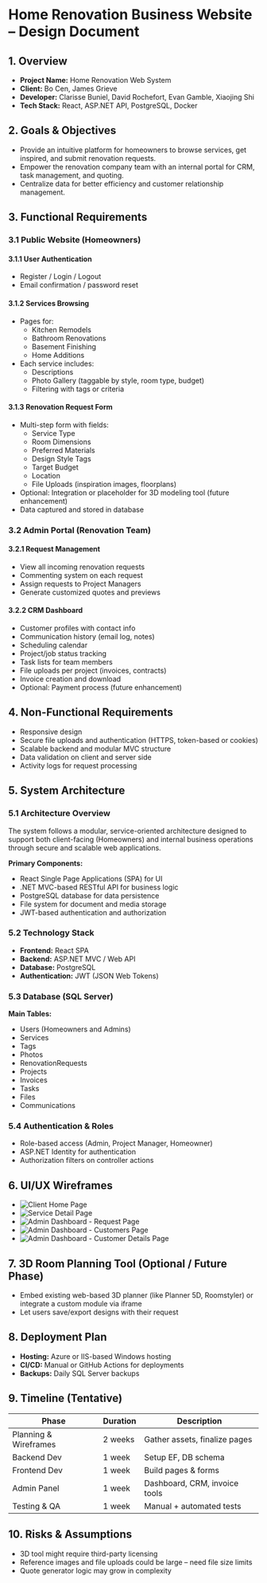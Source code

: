 # Home Renovation Business Website – Design Document

## 1. Overview

- **Project Name:** Home Renovation Web System  
- **Client:** Bo Cen, James Grieve  
- **Developer:** Clarisse Buniel, David Rochefort, Evan Gamble, Xiaojing Shi  
- **Tech Stack:** React, ASP.NET API, PostgreSQL, Docker

## 2. Goals & Objectives

- Provide an intuitive platform for homeowners to browse services, get inspired, and submit renovation requests.  
- Empower the renovation company team with an internal portal for CRM, task management, and quoting.  
- Centralize data for better efficiency and customer relationship management.

## 3. Functional Requirements

### 3.1 Public Website (Homeowners)

#### 3.1.1 User Authentication

- Register / Login / Logout  
- Email confirmation / password reset

#### 3.1.2 Services Browsing

- Pages for:
  - Kitchen Remodels
  - Bathroom Renovations
  - Basement Finishing
  - Home Additions
- Each service includes:
  - Descriptions  
  - Photo Gallery (taggable by style, room type, budget)  
  - Filtering with tags or criteria

#### 3.1.3 Renovation Request Form

- Multi-step form with fields:
  - Service Type  
  - Room Dimensions  
  - Preferred Materials  
  - Design Style Tags  
  - Target Budget  
  - Location  
  - File Uploads (inspiration images, floorplans)  
- Optional: Integration or placeholder for 3D modeling tool (future enhancement)  
- Data captured and stored in database

### 3.2 Admin Portal (Renovation Team)

#### 3.2.1 Request Management

- View all incoming renovation requests  
- Commenting system on each request  
- Assign requests to Project Managers  
- Generate customized quotes and previews

#### 3.2.2 CRM Dashboard

- Customer profiles with contact info  
- Communication history (email log, notes)  
- Scheduling calendar  
- Project/job status tracking  
- Task lists for team members  
- File uploads per project (invoices, contracts)  
- Invoice creation and download  
- Optional: Payment process (future enhancement)

## 4. Non-Functional Requirements

- Responsive design  
- Secure file uploads and authentication (HTTPS, token-based or cookies)  
- Scalable backend and modular MVC structure  
- Data validation on client and server side  
- Activity logs for request processing

## 5. System Architecture

### 5.1 Architecture Overview

The system follows a modular, service-oriented architecture designed to support both client-facing (Homeowners) and internal business operations through secure and scalable web applications.

**Primary Components:**

- React Single Page Applications (SPA) for UI  
- .NET MVC-based RESTful API for business logic  
- PostgreSQL database for data persistence  
- File system for document and media storage  
- JWT-based authentication and authorization

### 5.2 Technology Stack

- **Frontend:** React SPA  
- **Backend:** ASP.NET MVC / Web API  
- **Database:** PostgreSQL  
- **Authentication:** JWT (JSON Web Tokens)  

### 5.3 Database (SQL Server)

**Main Tables:**

- Users (Homeowners and Admins)  
- Services  
- Tags  
- Photos
- RenovationRequests  
- Projects  
- Invoices  
- Tasks
- Files  
- Communications 

### 5.4 Authentication & Roles

- Role-based access (Admin, Project Manager, Homeowner)  
- ASP.NET Identity for authentication  
- Authorization filters on controller actions

## 6. UI/UX Wireframes

- ![Client Home Page](assets/Wireframes_ClientHomePage.png)
- ![Service Detail Page](assets/Wireframes_ServiceDetailPage.png)
- ![Admin Dashboard - Request Page](assets/Wireframes_AdminDashboard_RequestPage.png)
- ![Admin Dashboard - Customers Page](assets/Wireframes_AdminDashboard_CustomersPage.png)
- ![Admin Dashboard - Customer Details Page](assets/Wireframes_AdminDashboard_CustomerDetailPage.png)

## 7. 3D Room Planning Tool (Optional / Future Phase)

- Embed existing web-based 3D planner (like Planner 5D, Roomstyler) or integrate a custom module via iframe  
- Let users save/export designs with their request

## 8. Deployment Plan

- **Hosting:** Azure or IIS-based Windows hosting  
- **CI/CD:** Manual or GitHub Actions for deployments  
- **Backups:** Daily SQL Server backups

## 9. Timeline (Tentative)

| Phase                | Duration | Description                          |
|----------------------|----------|--------------------------------------|
| Planning & Wireframes| 2 weeks  | Gather assets, finalize pages        |
| Backend Dev          | 1 week   | Setup EF, DB schema                  |
| Frontend Dev         | 1 week   | Build pages & forms                  |
| Admin Panel          | 1 week   | Dashboard, CRM, invoice tools        |
| Testing & QA         | 1 week   | Manual + automated tests             |

## 10. Risks & Assumptions

- 3D tool might require third-party licensing  
- Reference images and file uploads could be large – need file size limits  
- Quote generator logic may grow in complexity